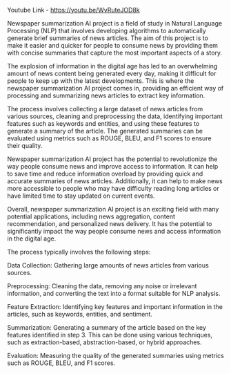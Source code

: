 Youtube Link - https://youtu.be/WvRuteJOD8k

Newspaper summarization AI project is a field of study in Natural Language Processing (NLP) that involves developing algorithms to automatically generate brief summaries of news articles. The aim of this project is to make it easier and quicker for people to consume news by providing them with concise summaries that capture the most important aspects of a story.

The explosion of information in the digital age has led to an overwhelming amount of news content being generated every day, making it difficult for people to keep up with the latest developments. This is where the newspaper summarization AI project comes in, providing an efficient way of processing and summarizing news articles to extract key information.

The process involves collecting a large dataset of news articles from various sources, cleaning and preprocessing the data, identifying important features such as keywords and entities, and using these features to generate a summary of the article. The generated summaries can be evaluated using metrics such as ROUGE, BLEU, and F1 scores to ensure their quality.

Newspaper summarization AI project has the potential to revolutionize the way people consume news and improve access to information. It can help to save time and reduce information overload by providing quick and accurate summaries of news articles. Additionally, it can help to make news more accessible to people who may have difficulty reading long articles or have limited time to stay updated on current events.

Overall, newspaper summarization AI project is an exciting field with many potential applications, including news aggregation, content recommendation, and personalized news delivery. It has the potential to significantly impact the way people consume news and access information in the digital age.

The process typically involves the following steps:

Data Collection: Gathering large amounts of news articles from various sources.

Preprocessing: Cleaning the data, removing any noise or irrelevant information, and converting the text into a format suitable for NLP analysis.

Feature Extraction: Identifying key features and important information in the articles, such as keywords, entities, and sentiment.

Summarization: Generating a summary of the article based on the key features identified in step 3. This can be done using various techniques, such as extraction-based, abstraction-based, or hybrid approaches.

Evaluation: Measuring the quality of the generated summaries using metrics such as ROUGE, BLEU, and F1 scores.
